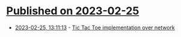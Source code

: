 # [Published on 2023-02-25](index.md)

* [2023-02-25, 13:11:13](https://lobste.rs/s/ytoq99/tic_tac_toe_implementation_over_network) - [Tic Tac Toe implementation over network](https://github.com/dineshgowda24/tic-tac-toe)
